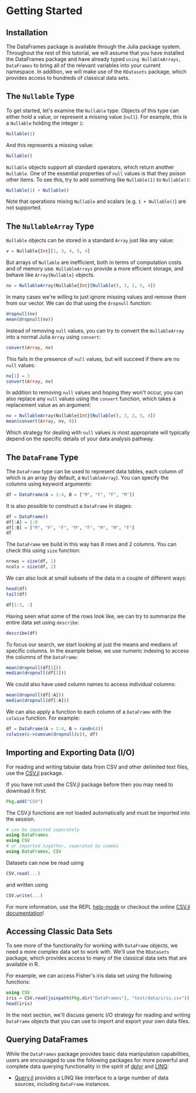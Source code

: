 # Getting Started

## Installation

The DataFrames package is available through the Julia package system. Throughout the rest of this tutorial, we will assume that you have installed the DataFrames package and have already typed `using NullableArrays, DataFrames` to bring all of the relevant variables into your current namespace. In addition, we will make use of the `RDatasets` package, which provides access to hundreds of classical data sets.

## The `Nullable` Type

To get started, let's examine the `Nullable` type. Objects of this type can either hold a value, or represent a missing value (`null`). For example, this is a `Nullable` holding the integer `1`:

```julia
Nullable(1)
```

And this represents a missing value:
```julia
Nullable()
```

`Nullable` objects support all standard operators, which return another `Nullable`. One of the essential properties of `null` values is that they poison other items. To see this, try to add something like `Nullable(1)` to `Nullable()`:

```julia
Nullable(1) + Nullable()
```

Note that operations mixing `Nullable` and scalars (e.g. `1 + Nullable()`) are not supported.

## The `NullableArray` Type

`Nullable` objects can be stored in a standard `Array` just like any value:

```julia
v = Nullable{Int}[1, 3, 4, 5, 4]
```

But arrays of `Nullable` are inefficient, both in terms of computation costs and of memory use. `NullableArrays` provide a more efficient storage, and behave like `Array{Nullable}` objects.

```julia
nv = NullableArray(Nullable{Int}[Nullable(), 3, 2, 5, 4])
```

In many cases we're willing to just ignore missing values and remove them from our vector. We can do that using the `dropnull` function:

```julia
dropnull(nv)
mean(dropnull(nv))
```

Instead of removing `null` values, you can try to convert the `NullableArray` into a normal Julia `Array` using `convert`:

```julia
convert(Array, nv)
```

This fails in the presence of `null` values, but will succeed if there are no `null` values:

```julia
nv[1] = 3
convert(Array, nv)
```

In addition to removing `null` values and hoping they won't occur, you can also replace any `null` values using the `convert` function, which takes a replacement value as an argument:

```julia
nv = NullableArray(Nullable{Int}[Nullable(), 3, 2, 5, 4])
mean(convert(Array, nv, 0))
```

Which strategy for dealing with `null` values is most appropriate will typically depend on the specific details of your data analysis pathway.

## The `DataFrame` Type

The `DataFrame` type can be used to represent data tables, each column of which is an array (by default, a `NullableArray`). You can specify the columns using keyword arguments:

```julia
df = DataFrame(A = 1:4, B = ["M", "F", "F", "M"])
```

It is also possible to construct a `DataFrame` in stages:

```julia
df = DataFrame()
df[:A] = 1:8
df[:B] = ["M", "F", "F", "M", "F", "M", "M", "F"]
df
```

The `DataFrame` we build in this way has 8 rows and 2 columns. You can check this using `size` function:

```julia
nrows = size(df, 1)
ncols = size(df, 2)
```

We can also look at small subsets of the data in a couple of different ways:

```julia
head(df)
tail(df)

df[1:3, :]
```

Having seen what some of the rows look like, we can try to summarize the entire data set using `describe`:

```julia
describe(df)
```

To focus our search, we start looking at just the means and medians of specific columns. In the example below, we use numeric indexing to access the columns of the `DataFrame`:

```julia
mean(dropnull(df[1]))
median(dropnull(df[1]))
```

We could also have used column names to access individual columns:

```julia
mean(dropnull(df[:A]))
median(dropnull(df[:A]))
```

We can also apply a function to each column of a `DataFrame` with the `colwise` function. For example:

```julia
df = DataFrame(A = 1:4, B = randn(4))
colwise(c->cumsum(dropnull(c)), df)
```

## Importing and Exporting Data (I/O)

For reading and writing tabular data from CSV and other delimited text files, use the [CSV.jl](https://github.com/JuliaStats/CSV.jl) package.

If you have not used the CSV.jl package before then you may need to download it first.
```julia
Pkg.add("CSV")
```

The CSV.jl functions are not loaded automatically and must be imported into the session.
```julia
# can be imported seperately
using DataFrames
using CSV
# or imported together, seperated by commas
using DataFrames, CSV
```

Datasets can now be read using
```julia
CSV.read(...)
```

and written using
```julia
CSV.write(...)
```

For more information, use the REPL [help-mode](http://docs.julialang.org/en/stable/manual/interacting-with-julia/#help-mode) or checkout the online [CSV.jl documentation](https://juliadata.github.io/CSV.jl/stable/)!

## Accessing Classic Data Sets

To see more of the functionality for working with `DataFrame` objects, we need a more complex data set to work with. We'll use the `RDatasets` package, which provides access to many of the classical data sets that are available in R.

For example, we can access Fisher's iris data set using the following functions:

```julia
using CSV
iris = CSV.read(joinpath(Pkg.dir("DataFrames"), "test/data/iris.csv"))
head(iris)
```

In the next section, we'll discuss generic I/O strategy for reading and writing `DataFrame` objects that you can use to import and export your own data files.

## Querying DataFrames

While the `DataFrames` package provides basic data manipulation capabilities, users are encouraged to use the following packages for more powerful and complete data querying functionality in the spirit of [dplyr](https://github.com/hadley/dplyr) and [LINQ](https://msdn.microsoft.com/en-us/library/bb397926.aspx):

- [Query.jl](https://github.com/davidanthoff/Query.jl) provides a LINQ like interface to a large number of data sources, including `DataFrame` instances.
